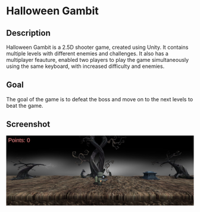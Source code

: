 # Halloween Gambit

## Description

Halloween Gambit is a 2.5D shooter game, created using Unity. It contains multiple levels with different enemies and challenges. It also has a multiplayer feauture, enabled two players to play the game simultaneously using the same keyboard, with increased difficulty and enemies.

## Goal

The goal of the game is to defeat the boss and move on to the next levels to beat the game.

## Screenshot

![alt text](https://github.com/ShirazSevadjian/Halloween-Gambit/blob/main/Screenshots/Screenshot1.png)
